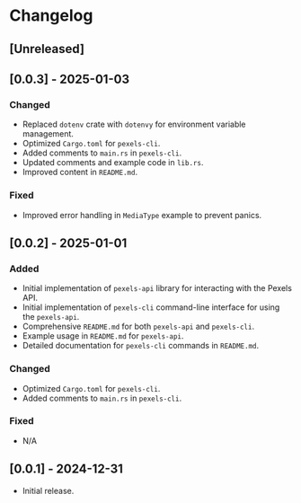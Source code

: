 # Changelog

## [Unreleased]

## [0.0.3] - 2025-01-03

### Changed

- Replaced `dotenv` crate with `dotenvy` for environment variable management.
- Optimized `Cargo.toml` for `pexels-cli`.
- Added comments to `main.rs` in `pexels-cli`.
- Updated comments and example code in `lib.rs`.
- Improved content in `README.md`.

### Fixed

- Improved error handling in `MediaType` example to prevent panics.

## [0.0.2] - 2025-01-01

### Added

- Initial implementation of `pexels-api` library for interacting with the Pexels API.
- Initial implementation of `pexels-cli` command-line interface for using the `pexels-api`.
- Comprehensive `README.md` for both `pexels-api` and `pexels-cli`.
- Example usage in `README.md` for `pexels-api`.
- Detailed documentation for `pexels-cli` commands in `README.md`.

### Changed

- Optimized `Cargo.toml` for `pexels-cli`.
- Added comments to `main.rs` in `pexels-cli`.

### Fixed

- N/A

## [0.0.1] - 2024-12-31

- Initial release.